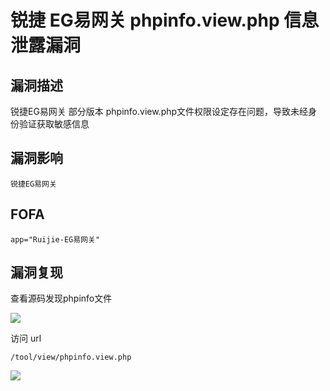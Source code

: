 # 锐捷 EG易网关 phpinfo.view.php 信息泄露漏洞

## 漏洞描述

锐捷EG易网关 部分版本 phpinfo.view.php文件权限设定存在问题，导致未经身份验证获取敏感信息

## 漏洞影响

```
锐捷EG易网关
```

## FOFA

```
app="Ruijie-EG易网关"
```

## 漏洞复现

查看源码发现phpinfo文件

![](https://typora-1308934770.cos.ap-beijing.myqcloud.com/202202110927256.png)

访问 url

```plain
/tool/view/phpinfo.view.php
```

![](https://typora-1308934770.cos.ap-beijing.myqcloud.com/202202110927015.png)

